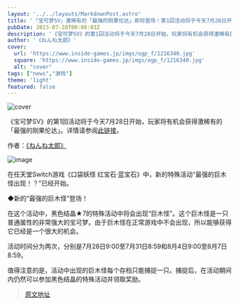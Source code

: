 ```yaml
---
layout: '../../layouts/MarkdownPost.astro'
title: '『宝可梦SV』激稀有的「最强的刚果伦达」即将登场！第1回活动将于今天7月28日开始'
pubDate: 2023-07-28T00:00:03Z
description: '《宝可梦SV》的第1回活动将于今天7月28日开始，玩家将有机会获得激稀有的「最强的刚果伦达」。'
author: '《ねんね太郎》'
cover:
  url: 'https://www.inside-games.jp/imgs/ogp_f/1216340.jpg'
  square: 'https://www.inside-games.jp/imgs/ogp_f/1216340.jpg'
  alt: "cover"
tags: ["news","游戏"]
theme: 'light'
featured: false
---
```


![cover](https://www.inside-games.jp/imgs/ogp_f/1216340.jpg)

《宝可梦SV》的第1回活动将于今天7月28日开始，玩家将有机会获得激稀有的「最强的刚果伦达」。详情请参阅[此链接](https://www.inside-games.jp/article/2023/07/28/147464.html)。

作者：[《ねんね太郎》](/author/10180/recent/%E3%81%AD%E3%82%93%E3%81%AD%E5%A4%AA%E9%83%8E)

![image](https://www.inside-games.jp/imgs/zoom/1216338.png)

在任天堂Switch游戏《口袋妖怪 红宝石·蓝宝石》中，新的特殊活动“最强的巨木怪出现！？”已经开始。

◆新的“最强的巨木怪”登场！

在这个活动中，黑色结晶★7的特殊活动中将会出现“巨木怪”。这个巨木怪是一只普通属性的非常强大的宝可梦。由于巨木怪在正常游戏中不会出现，所以能够获得它已经是一个很大的机会。

活动时间分为两次，分别是7月28日9:00至7月31日8:59和8月4日9:00至8月7日8:59。

值得注意的是，活动中出现的巨木怪每个存档只能捕捉一只。捕捉后，在活动期间内仍然可以参加黑色结晶的特殊活动并领取奖励。

>[原文地址](https://www.inside-games.jp/article/2023/07/28/147464.html)  